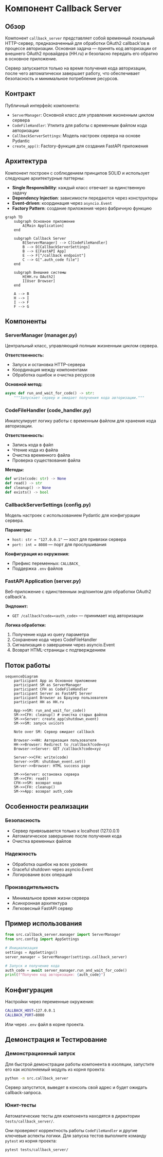 # Компонент Callback Server

## Обзор

Компонент `callback_server` представляет собой временный локальный HTTP-сервер, предназначенный для обработки OAuth2 callback'ов в процессе авторизации. Основная задача — принять код авторизации от внешнего OAuth2 провайдера (HH.ru) и безопасно передать его обратно в основное приложение.

Сервер запускается только на время получения кода авторизации, после чего автоматически завершает работу, что обеспечивает безопасность и минимальное потребление ресурсов.

## Контракт

Публичный интерфейс компонента:

-   `ServerManager`: Основной класс для управления жизненным циклом сервера
-   `CodeFileHandler`: Утилита для работы с временным файлом кода авторизации  
-   `CallbackServerSettings`: Модель настроек сервера на основе Pydantic
-   `create_app()`: Factory-функция для создания FastAPI приложения

## Архитектура

Компонент построен с соблюдением принципов SOLID и использует следующие архитектурные паттерны:

- **Single Responsibility**: каждый класс отвечает за единственную задачу
- **Dependency Injection**: зависимости передаются через конструкторы
- **Event-driven**: координация через `asyncio.Event`
- **Factory Pattern**: создание приложения через фабричную функцию

```mermaid
graph TD
    subgraph Основное приложение
        A[Main Application]
    end

    subgraph Callback Server
        B[ServerManager] --> C[CodeFileHandler]
        B --> D[CallbackServerSettings]
        B --> E[FastAPI App]
        E --> F["/callback endpoint"]
        C --> G[".auth_code file"]
    end

    subgraph Внешние системы
        H[HH.ru OAuth2]
        I[User Browser]
    end

    A --> B
    H --> I
    I --> F
    F --> G
```

## Компоненты

### ServerManager (manager.py)

Центральный класс, управляющий полным жизненным циклом сервера.

**Ответственность:**
- Запуск и остановка HTTP-сервера
- Координация между компонентами
- Обработка ошибок и очистка ресурсов

**Основной метод:**
```python
async def run_and_wait_for_code() -> str:
    """Запускает сервер и ожидает получения кода авторизации."""
```

### CodeFileHandler (code_handler.py)

Инкапсулирует логику работы с временным файлом для хранения кода авторизации.

**Ответственность:**
- Запись кода в файл
- Чтение кода из файла
- Очистка временного файла
- Проверка существования файла

**Методы:**
```python
def write(code: str) -> None
def read() -> str  
def cleanup() -> None
def exists() -> bool
```

### CallbackServerSettings (config.py)

Модель настроек с использованием Pydantic для конфигурации сервера.

**Параметры:**
- `host: str = "127.0.0.1"` — хост для привязки сервера
- `port: int = 8080` — порт для прослушивания

**Конфигурация из окружения:**
- Префикс переменных: `CALLBACK_`
- Поддержка `.env` файлов

### FastAPI Application (server.py)

Веб-приложение с единственным эндпоинтом для обработки OAuth2 callback'а.

**Эндпоинт:**
- `GET /callback?code=<auth_code>` — принимает код авторизации

**Логика обработки:**
1. Получение кода из query параметра
2. Сохранение кода через CodeFileHandler
3. Сигнализация о завершении через asyncio.Event
4. Возврат HTML-страницы с подтверждением

## Поток работы

```mermaid
sequenceDiagram
    participant App as Основное приложение
    participant SM as ServerManager  
    participant CFH as CodeFileHandler
    participant Server as FastAPI Server
    participant Browser as Браузер пользователя
    participant HH as HH.ru

    App->>SM: run_and_wait_for_code()
    SM->>CFH: cleanup() # очистка старых файлов
    SM->>Server: create_app(shutdown_event)
    SM->>SM: запуск uvicorn
    
    Note over SM: Сервер ожидает callback
    
    Browser->>HH: Авторизация пользователя
    HH->>Browser: Redirect to /callback?code=xyz
    Browser->>Server: GET /callback?code=xyz
    
    Server->>CFH: write(code)
    Server->>SM: shutdown_event.set()
    Server->>Browser: HTML success page
    
    SM->>Server: остановка сервера
    SM->>CFH: read()
    CFH->>SM: возврат кода
    SM->>CFH: cleanup()
    SM->>App: возврат auth_code
```

## Особенности реализации

### Безопасность
- Сервер привязывается только к localhost (127.0.0.1)
- Автоматическое завершение после получения кода
- Очистка временных файлов

### Надежность  
- Обработка ошибок на всех уровнях
- Graceful shutdown через asyncio.Event
- Логирование всех операций

### Производительность
- Минимальное время жизни сервера
- Асинхронная архитектура
- Легковесный FastAPI сервер

## Пример использования

```python
from src.callback_server.manager import ServerManager
from src.config import AppSettings

# Инициализация
settings = AppSettings()
server_manager = ServerManager(settings.callback_server)

# Запуск и получение кода
auth_code = await server_manager.run_and_wait_for_code()
print(f"Получен код авторизации: {auth_code}")
```

## Конфигурация

Настройки через переменные окружения:

```bash
CALLBACK_HOST=127.0.0.1
CALLBACK_PORT=8080
```

Или через `.env` файл в корне проекта.

## Демонстрация и Тестирование

### Демонстрационный запуск

Для быстрой демонстрации работы компонента в изоляции, запустите его как исполняемый модуль из корня проекта:

```bash
python -m src.callback_server
```

Сервер запустится, выведет в консоль свой адрес и будет ожидать callback-запроса.

### Юнит-тесты

Автоматические тесты для компонента находятся в директории `tests/callback_server/`.

Они проверяют корректность работы `CodeFileHandler` и другие ключевые аспекты логики. Для запуска тестов выполните команду `pytest` из корня проекта:

```bash
pytest tests/callback_server/
```
